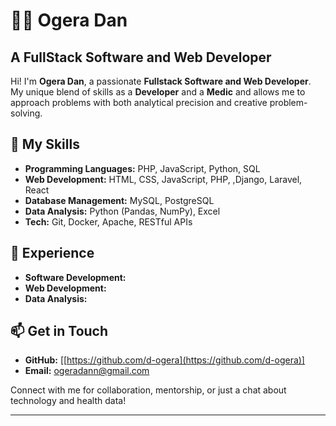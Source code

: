 # 👨‍💻 Ogera Dan
## A FullStack Software and Web Developer

Hi! I'm **Ogera Dan**, a passionate **Fullstack Software and Web Developer**. My unique blend of skills as a  **Developer** and a **Medic** and allows me to approach problems with both analytical precision and creative problem-solving.

## 🔧 My Skills

- **Programming Languages:** PHP, JavaScript, Python, SQL
- **Web Development:** HTML, CSS, JavaScript, PHP, ,Django, Laravel, React
- **Database Management:** MySQL, PostgreSQL
- **Data Analysis:** Python (Pandas, NumPy), Excel
- **Tech:** Git, Docker, Apache, RESTful APIs

## 💼 Experience

- **Software Development:** 
- **Web Development:**
- **Data Analysis:**

## 📫 Get in Touch

- **GitHub:** [[https://github.com/d-ogera](https://github.com/d-ogera)]
- **Email:** [ogeradann@gmail.com](mailto:ogeradann@gmail.com)

Connect with me for collaboration, mentorship, or just a chat about technology and health data!

---
